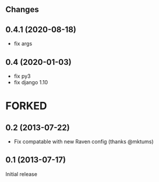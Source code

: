 Changes
-------
0.4.1 (2020-08-18)
----------------

* fix args

0.4 (2020-01-03)
----------------

* fix py3
* fix django 1.10

# FORKED


0.2 (2013-07-22)
----------------

* Fix compatable with new Raven config (thanks @mktums)

0.1 (2013-07-17)
----------------

Initial release
